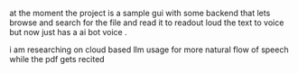 at the moment the project is a sample gui with some backend that lets browse and search for the file and read it to readout loud the text to voice but now just has a ai bot voice .

i am researching on cloud based llm usage for more natural flow of speech while the pdf gets recited 